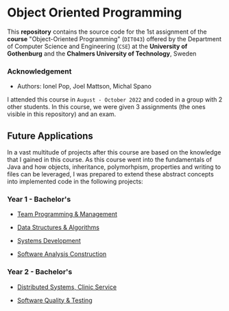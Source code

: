 # Object Oriented Programming


This **repository** contains the source code for the 1st assignment of the **course** "Object-Oriented Programming" (`DIT043`) offered by the Department of Computer Science and Engineering (`CSE`) at the **University of Gothenburg** and the **Chalmers University of Technology**, Sweden

### Acknowledgement

- Authors: Ionel Pop, Joel Mattson, Michal Spano


I attended this course in `August - October 2022` and coded in a group with 2 other students. In this course, we were given 3 assignments (the ones visible in this repository) and an exam.

## Future Applications

In a vast multitude of projects after this course are based on the knowledge that I gained in this course. As this course went into the fundamentals of Java and how objects, inheritance, polymorhpism, properties and writing to files can be leveraged, I was prepared to extend these abstract concepts into implemented code in the following projects: 

### Year 1 - Bachelor's

- [Team Programming & Management](https://gitlab.com/jex-projects/mrjex/-/tree/main/projects/1.%20courses/year-1/3.%20Team%20Programming%20&%20Management?ref_type=heads)

- [Data Structures & Algorithms](https://gitlab.com/jex-projects/mrjex/-/tree/main/projects/1.%20courses/year-1/5.%20Data%20Structures%20&%20Algorithms?ref_type=heads)

- [Systems Development](https://gitlab.com/jex-projects/mrjex/-/tree/main/projects/1.%20courses/year-1/7.%20Systems%20Development?ref_type=heads)

- [Software Analysis Construction](https://gitlab.com/jex-projects/mrjex/-/tree/main/projects/1.%20courses/year-1/8.%20Software%20Analysis%20Construction?ref_type=heads)


### Year 2 - Bachelor's

- [Distributed Systems, Clinic Service](https://gitlab.com/jex-projects/mrjex/-/tree/main/projects/1.%20courses/year-2/3.%20Distributed%20Systems/dentanoid-project/3.%20services/clinic-service?ref_type=heads)

- [Software Quality & Testing](https://gitlab.com/jex-projects/mrjex/-/tree/main/projects/1.%20courses/year-2/6.%20Software%20Quality%20&%20Testing?ref_type=heads)